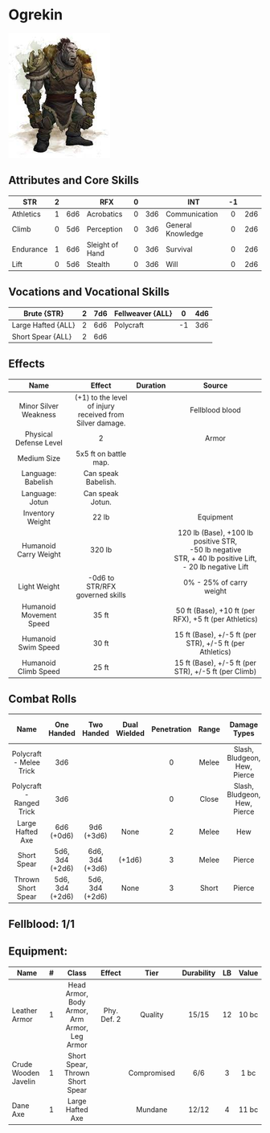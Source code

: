 # Ogrekin

![img](FeralOgrekin.jpg)

## Attributes and Core Skills

| STR       | 2 |    | RFX             | 0 |    | INT               | -1 |    |
| --------- | :-: | :-: | --------------- | :-: | :-: | ----------------- | :-: | :-: |
| Athletics | 1 | 6d6 | Acrobatics      | 0 | 3d6 | Communication     | 0 | 2d6 |
| Climb     | 0 | 5d6 | Perception      | 0 | 3d6 | General Knowledge | 0 | 2d6 |
| Endurance | 1 | 6d6 | Sleight of Hand | 0 | 3d6 | Survival          | 0 | 2d6 |
| Lift      | 0 | 5d6 | Stealth         | 0 | 3d6 | Will              | 0 | 2d6 |

## Vocations and Vocational Skills

| Brute {STR}        | 2 | 7d6 | Fellweaver {ALL} | 0  | 4d6 |
| ------------------ | :-: | :-: | ---------------- | -- | --- |
| Large Hafted {ALL} | 2 | 6d6 | Polycraft        | -1 | 3d6 |
| Short Spear {ALL}  | 2 | 6d6 |                  |    |     |

## Effects

|          Name          |                            Effect                            | Duration |                                                       Source                                                       |
| :---------------------: | :-----------------------------------------------------------: | :------: | :-----------------------------------------------------------------------------------------------------------------: |
|  Minor Silver Weakness  | (+1) to the level of injury<br />received from Silver damage. |          |                                                   Fellblood blood                                                   |
| Physical Defense Level |                               2                               |          |                                                        Armor                                                        |
|       Medium Size       |                     5x5 ft on battle map.                     |          |                                                                                                                    |
|   Language: Babelish   |                      Can speak Babelish.                      |          |                                                                                                                    |
|     Language: Jotun     |                       Can speak Jotun.                       |          |                                                                                                                    |
|    Inventory Weight    |                             22 lb                             |          |                                                      Equipment                                                      |
|  Humanoid Carry Weight  |                            320 lb                            |          | 120 lb (Base), +100 lb positive STR,<br />-50 lb negative STR, + 40 lb positive Lift,<br />- 20 lb negative Lift |
|      Light Weight      |                -0d6 to STR/RFX governed skills                |          |                                              0% - 25% of carry weight                                              |
| Humanoid Movement Speed |                             35 ft                             |          |                                50 ft (Base), +10 ft (per RFX), +5 ft (per Athletics)                                |
|   Humanoid Swim Speed   |                             30 ft                             |          |                              15 ft (Base), +/-5 ft (per STR), +/-5 ft (per Athletics)                              |
|  Humanoid Climb Speed  |                             25 ft                             |          |                                15 ft (Base), +/-5 ft (per STR), +/-5 ft (per Climb)                                |

## Combat Rolls

|           Name           |   One<br />Handed   |   Two<br />Handed   | Dual<br />Wielded | Penetration | Range |      Damage<br />Types      | Engageable<br />Opponents | Area Of<br />Effect | Resource<br />Class |
| :----------------------: | :------------------: | :------------------: | :---------------: | :---------: | :---: | :--------------------------: | :-----------------------: | :-----------------: | :-----------------: |
| Polycraft - Melee Trick |         3d6         |                      |                  |      0      | Melee | Slash, Bludgeon, Hew, Pierce |           Rapid           |                    |        None        |
| Polycraft - Ranged Trick |         3d6         |                      |                  |      0      | Close | Slash, Bludgeon, Hew, Pierce |         Standard         |                    |        None        |
|     Large Hafted Axe     |   6d6<br />(+0d6)   |   9d6<br />(+3d6)   |       None       |      2      | Melee |             Hew             |           Rapid           |        None        |        None        |
|       Short Spear       | 5d6, 3d4<br />(+2d6) | 6d6, 3d4<br />(+3d6) |      (+1d6)      |      3      | Melee |            Pierce            |        Spear Rapid        |        None        |        None        |
|    Thrown Short Spear    | 5d6, 3d4<br />(+2d6) | 5d6, 3d4<br />(+2d6) |       None       |      3      | Short |            Pierce            |         Standard         |        None        |        None        |

## Fellblood: 1/1

## Equipment:

| Name                 | # |                    Class                    |   Effect   |    Tier    | Durability | LB | Value |
| -------------------- | :-: | :------------------------------------------: | :---------: | :---------: | :--------: | :-: | :---: |
| Leather Armor        | 1 | Head Armor, Body Armor, Arm Armor, Leg Armor | Phy. Def. 2 |   Quality   |   15/15   | 12 | 10 bc |
| Crude Wooden Javelin | 1 |       Short Spear, Thrown Short Spear       |            | Compromised |    6/6    | 3 | 1 bc |
| Dane Axe             | 1 |               Large Hafted Axe               |            |   Mundane   |   12/12   | 4 | 11 bc |
